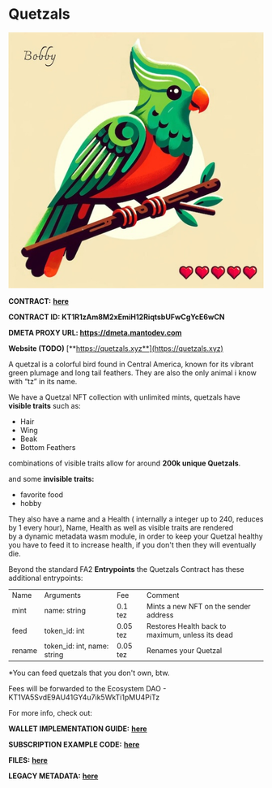 # Quetzals
![](Quetzals_0.png)

**CONTRACT:** [**here**](https://better-call.dev/mainnet/KT1R1zAm8M2xEmiH12RiqtsbUFwCgYcE6wCN/operations)

**CONTRACT ID: KT1R1zAm8M2xEmiH12RiqtsbUFwCgYcE6wCN**

**DMETA PROXY URL: https://dmeta.mantodev.com**

**Website (TODO)** [**https://quetzals.xyz**](https://quetzals.xyz)

A quetzal is a colorful bird found in Central America, known for its vibrant green plumage and long tail feathers. They are also the only animal i know with “tz” in its name.

We have a Quetzal NFT collection with unlimited mints, quetzals have **visible traits** such as:

*   Hair
*   Wing
*   Beak
*   Bottom Feathers

combinations of visible traits allow for around **200k unique Quetzals**.

and some **invisible traits:**

*   favorite food
*   hobby

They also have a name and a Health ( internally a integer up to 240, reduces by 1 every hour), Name, Health as well as visible traits are rendered  
by a dynamic metadata wasm module, in order to keep your Quetzal healthy you have to feed it to increase health, if you don't then they will eventually die.

Beyond the standard FA2 **Entrypoints** the Quetzals Contract has these additional entrypoints:

|     |     |     |     |
| --- | --- | --- | --- |
| Name | Arguments | Fee | Comment |
| mint | name: string | 0.1 tez | Mints a new NFT on the sender address |
| feed | token\_id: int | 0.05 tez | Restores Health back to maximum, unless its dead |
| rename | token\_id: int, name: string | 0.05 tez | Renames your Quetzal |

\*You can feed quetzals that you don't own, btw.

Fees will be forwarded to the Ecosystem DAO - KT1VA5SvdE9AU41GY4u7ik5WkTi1pMU4PiTz 

For more info, check out:

**WALLET IMPLEMENTATION GUIDE:** [**here**](./Quetzals/Wallet_Implementation_Guide.md)

**SUBSCRIPTION EXAMPLE CODE:** [**here**](./Quetzals/Example_Code_Live_Updates.md) 

**FILES:** [**here**](./Quetzals/Files.md) 

**LEGACY METADATA:** [**here**](./Quetzals/Legacy_Metadata.md)
